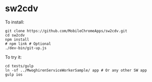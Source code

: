 # sw2cdv

To install:

```
git clone https://github.com/MobileChromeApps/sw2cdv.git
cd sw2cdv
npm install
# npm link # Optional
./dev-bin/git-up.js
```

To try it:

```
cd tests/gulp
ln -sf ../MwoghirenServiceWorkerSample/ app # Or any other SW app
gulp ios
```
